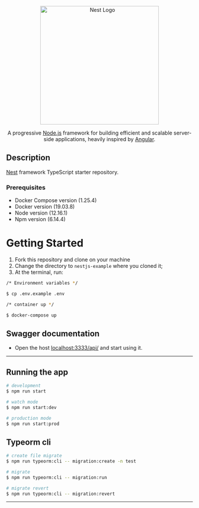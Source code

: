 <p align="center">
  <a href="http://nestjs.com/" target="blank"><img src="https://nestjs.com/img/logo_text.svg" width="320" alt="Nest Logo" /></a>
</p>

  <p align="center">A progressive <a href="http://nodejs.org" target="blank">Node.js</a> framework for building efficient and scalable server-side applications, heavily inspired by <a href="https://angular.io" target="blank">Angular</a>.</p>
    <p align="center">

## Description

[Nest](https://github.com/nestjs/nest) framework TypeScript starter repository.

### Prerequisites
* Docker Compose version (1.25.4)
* Docker version (19.03.8)
* Node version (12.16.1)
* Npm version (6.14.4)

# Getting Started
1. Fork this repository and clone on your machine
2. Change the directory to `nestjs-example` where you cloned it;
3. At the terminal, run:

```bash
/* Environment variables */

$ cp .env.example .env

/* container up */

$ docker-compose up
```
## Swagger documentation
- Open the host [localhost:3333/api/](http://localhost:3333/api/) and start using it.
---

## Running the app

```bash
# development
$ npm run start

# watch mode
$ npm run start:dev

# production mode
$ npm run start:prod
```

## Typeorm cli
```bash
# create file migrate
$ npm run typeorm:cli -- migration:create -n test

# migrate
$ npm run typeorm:cli -- migration:run

# migrate revert
$ npm run typeorm:cli -- migration:revert
```
---